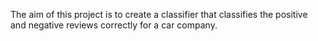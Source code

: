 The aim of this project is to create a classifier that classifies the positive and negative reviews correctly for a car company.
